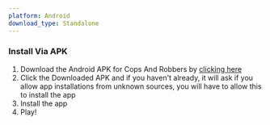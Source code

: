 ```yaml
---
platform: Android
download_type: Standalone
---
```

### Install Via APK
1. Download the Android APK for Cops And Robbers by [clicking here]({{site.baseurl}}/download/thankyou-for-downloading/?type=standalone&platform=android)
2. Click the Downloaded APK and if you haven't already, it will ask if you allow app installations from unknown sources, you will have to allow this to install the app
3. Install the app
4. Play!
